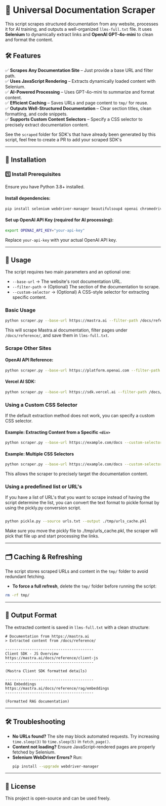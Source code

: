 # 🚀 Universal Documentation Scraper

This script scrapes structured documentation from any website, processes it for AI training, and outputs a well-organized `llms-full.txt` file. It uses **Selenium** to dynamically extract links and **OpenAI GPT-4o-mini** to clean and format the content.

## 🛠 Features

✅ **Scrapes Any Documentation Site** – Just provide a base URL and filter path.  
✅ **Uses JavaScript Rendering** – Extracts dynamically loaded content with Selenium.  
✅ **AI-Powered Processing** – Uses GPT-4o-mini to summarize and format content.  
✅ **Efficient Caching** – Saves URLs and page content to `tmp/` for reuse.  
✅ **Outputs Well-Structured Documentation** – Clear section titles, clean formatting, and code snippets.  
✅ **Supports Custom Content Selectors** – Specify a CSS selector to precisely extract documentation content.

See the `scraped` folder for SDK's that have already been generated by this script, feel free to create a PR to add your scraped SDK's

---

## 🔧 Installation

### **1️⃣ Install Prerequisites**

Ensure you have Python 3.8+ installed.

#### Install dependencies:

```bash
pip install selenium webdriver-manager beautifulsoup4 openai chromedriver-autoinstaller
```

#### Set up OpenAI API Key (required for AI processing):

```bash
export OPENAI_API_KEY="your-api-key"
```

Replace `your-api-key` with your actual OpenAI API key.

---

## 🚀 Usage

The script requires two main parameters and an optional one:

- `--base-url` → The website's root documentation URL.
- `--filter-path` → (Optional) The section of the documentation to scrape.
- `--custom-selector` → (Optional) A CSS-style selector for extracting specific content.

### **Basic Usage**

```bash
python scraper.py --base-url https://mastra.ai --filter-path /docs/reference/
```

This will scrape Mastra.ai documentation, filter pages under `/docs/reference/`, and save them in `llms-full.txt`.

### **Scrape Other Sites**

#### OpenAI API Reference:

```bash
python scraper.py --base-url https://platform.openai.com --filter-path /docs/api-reference/
```

#### Vercel AI SDK:

```bash
python scraper.py --base-url https://sdk.vercel.ai --filter-path /docs/
```

### **Using a Custom CSS Selector**

If the default extraction method does not work, you can specify a custom CSS selector.

#### Example: Extracting Content from a Specific `<div>`

```bash
python scraper.py --base-url https://example.com/docs --custom-selector "div.main-doc-container"
```

#### Example: Multiple CSS Selectors

```bash
python scraper.py --base-url https://example.com/docs --custom-selector "article, section.content, div.doc-content"
```

This allows the scraper to precisely target the documentation content.

### Using a predefined list or URL's

If you have a list of URL's that you want to scrape instead of having the script determine the list, you can convert the text format to pickle format by using the pickly.py conversion script.

```bash

python pickle.py --source urls.txt --output ./tmp/urls_cache.pkl
```

Make sure you move the pickly file to ./tmp/urls_cache.pkl, the scraper will pick that file up and start processing the links.

---

## 🗂 Caching & Refreshing

The script stores scraped URLs and content in the `tmp/` folder to avoid redundant fetching.

- **To force a full refresh**, delete the `tmp/` folder before running the script:

```bash
rm -rf tmp/
```

---

## 📝 Output Format

The extracted content is saved in `llms-full.txt` with a clean structure:

```plaintext
# Documentation from https://mastra.ai
> Extracted content from /docs/reference/

----------------------------------------
Client SDK - JS Overview
https://mastra.ai/docs/reference/client-js
----------------------------------------

(Mastra Client SDK formatted details)

----------------------------------------
RAG Embeddings
https://mastra.ai/docs/reference/rag/embeddings
----------------------------------------

(Formatted RAG documentation)
```

---

## 🛠 Troubleshooting

- **No URLs found?** The site may block automated requests. Try increasing `time.sleep(3)` to `time.sleep(5)` in `fetch_page()`.
- **Content not loading?** Ensure JavaScript-rendered pages are properly fetched by Selenium.
- **Selenium WebDriver Errors?** Run:
  ```bash
  pip install --upgrade webdriver-manager
  ```

---

## 📜 License

This project is open-source and can be used freely.
